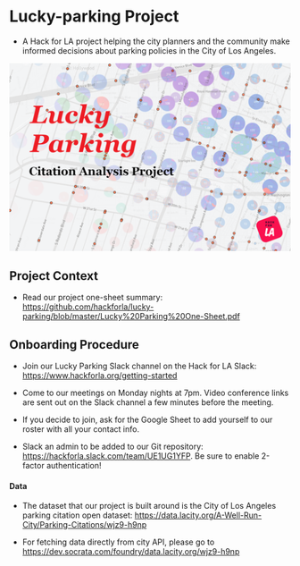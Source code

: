 # Lucky-parking Project

- A Hack for LA project helping the city planners and the community make informed decisions about parking policies in the City of Los Angeles.

![logo](assets/Lucky_parking7.png)
## Project Context

- Read our project one-sheet summary: https://github.com/hackforla/lucky-parking/blob/master/Lucky%20Parking%20One-Sheet.pdf

## Onboarding Procedure

- Join our Lucky Parking Slack channel on the Hack for LA Slack: https://www.hackforla.org/getting-started

- Come to our meetings on Monday nights at 7pm. Video conference links are sent out on the Slack channel a few minutes before the meeting.

- If you decide to join, ask for the Google Sheet to add yourself to our roster with all your contact info.

- Slack an admin to be added to our Git repository: https://hackforla.slack.com/team/UE1UG1YFP. Be sure to enable 2-factor authentication!


#### Data

- The dataset that our project is built around is the City of Los Angeles parking citation open dataset: https://data.lacity.org/A-Well-Run-City/Parking-Citations/wjz9-h9np

- For fetching data directly from city API, please go to https://dev.socrata.com/foundry/data.lacity.org/wjz9-h9np
